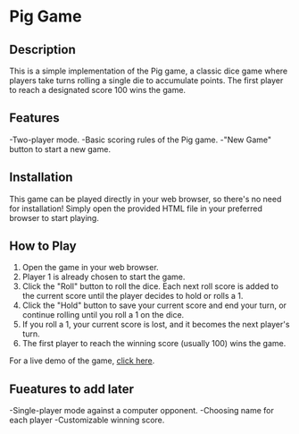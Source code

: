 # Pig Game

## Description
This is a simple implementation of the Pig game, a classic dice game where players take turns rolling a single die to accumulate points. The first player to reach a designated score 100 wins the game.

## Features
-Two-player mode.
-Basic scoring rules of the Pig game.
-"New Game" button to start a new game.

## Installation
This game can be played directly in your web browser, so there's no need for installation! Simply open the provided HTML file in your preferred browser to start playing. 

## How to Play
1. Open the game in your web browser.
2. Player 1 is already chosen to start the game.
3. Click the "Roll" button to roll the dice. Each next roll score is added to the current score until the player decides to hold or rolls a 1.
4. Click the "Hold" button to save your current score and end your turn, or continue rolling until you roll a 1 on the dice.
5. If you roll a 1, your current score is lost, and it becomes the next player's turn.
6. The first player to reach the winning score (usually 100) wins the game.

For a live demo of the game, [click here](https://katerynadudko.github.io/js-course-pig-game/).

## Fueatures to add later
-Single-player mode against a computer opponent.
-Choosing name for each player
-Customizable winning score.
